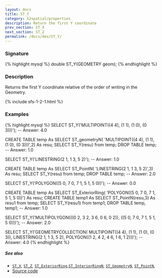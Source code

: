 ```yaml
---
layout: docs
title: ST_Y
category: h2spatial/properties
description: Return the first Y coordinate
prev_section: ST_X
next_section: ST_Z
permalink: /docs/dev/ST_Y/
---
```


### Signature

{% highlight mysql %}
double ST_Y(GEOMETRY geom);
{% endhighlight %}

### Description

Returns the first Y coordinate relative of the order of writing in the Geometry.

{% include sfs-1-2-1.html %}

### Examples

{% highlight mysql %}
SELECT ST_Y('MULTIPOINT((4 4), (1 1), (1 0), (0 3)))');
-- Answer: 4.0

CREATE TABLE temp As SELECT ST_geometryN(
    'MULTIPOINT((4 4), (1 1), (1 0), (0 3)))',2) As resu;
SELECT ST_Y(resu) from temp;
DROP TABLE temp;
-- Answer: 1.0

SELECT ST_Y('LINESTRING(2 1, 1 3, 5 2)');
-- Answer: 1.0

CREATE TABLE temp As SELECT ST_PointN(
    'LINESTRING(2 1, 1 3, 5 2)',3) As resu;
SELECT ST_Y(resu) from temp;
DROP TABLE temp;
-- Answer: 2.0

SELECT ST_Y('POLYGON((5 0, 7 0, 7 1, 5 1, 5 0))');
-- Answer: 0.0

CREATE TABLE temp As SELECT ST_ExteriorRing(
    'POLYGON((5 0, 7 0, 7 1, 5 1, 5 0))') As resu;
CREATE TABLE temp1 As SELECT ST_PointN(resu,3) As resu1 from temp;
SELECT ST_Y(resu1) from temp1;
DROP TABLE temp, temp1;
-- Answer: 1.0

SELECT ST_Y('MULTIPOLYGON(((0 2, 3 2, 3 6, 0 6, 0 2)), 
                          ((5 0, 7 0, 7 1, 5 1, 5 0)))');
-- Answer: 2.0

SELECT ST_Y('GEOMETRYCOLLECTION(
               MULTIPOINT((4 4), (1 1), (1 0), (0 3)), 
               LINESTRING(2 1, 1 3, 5 2), 
               POLYGON((1 2, 4 2, 4 6, 1 6, 1 2)))');
-- Answer: 4.0
{% endhighlight %}

##### See also

* [`ST_X`](../ST_X), [`ST_Z`](../ST_Z), [`ST_ExteriorRing`](../ST_ExteriorRing),[`ST_InteriorRingN`](../ST_InteriorRingN), [`ST_GeometryN`](../ST_GeometryN), [`ST_PointN`](../ST_PointN), 
* <a href="https://github.com/irstv/H2GIS/blob/master/h2spatial/src/main/java/org/h2gis/h2spatial/internal/function/spatial/properties/ST_Y.java" target="_blank">Source code</a>
